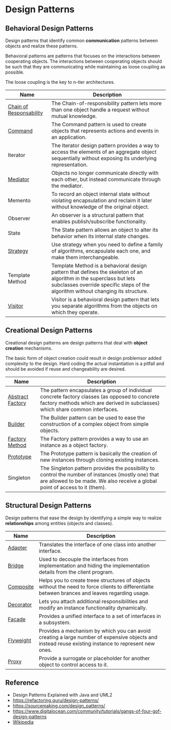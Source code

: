 
# Design Patterns

## Behavioral Design Patterns

Design patterns that identify common **communication** patterns between objects and realize these patterns. 

Behavioral patterns are patterns that focuses on the interactions between cooperating objects. The interactions between cooperating objects should be such that they are communicating while maintaining as loose coupling as possible. 

The loose coupling is the key to n-tier architectures. 

| Name                                                      | Description                                                                                                                                                                                             |
|-----------------------------------------------------------|---------------------------------------------------------------------------------------------------------------------------------------------------------------------------------------------------------|
| [Chain of Responsability](/md/chain-of-responsability.md) | The Chain-of-responsibility pattern lets more than one object handle a request without mutual knowledge.                                                                                                |
| [Command](/md/command.md)                                 | The Command pattern is used to create objects that represents actions and events in an application.                                                                                                     |
| Iterator                                                  | The Iterator design pattern provides a way to access the elements of an aggregate object sequentially without exposing its underlying representation.                                                   |
| [Mediator](/md/mediator.md)                               | Objects no longer communicate directly with each other, but instead communicate through the mediator.                                                                                                   |
| Memento                                                   | To record an object internal state without violating encapsulation and reclaim it later without knowledge of the original object.                                                                       |
| Observer                                                  | An observer is a structural pattern that enables publish/subscribe functionality.                                                                                                                       |
| State                                                     | The State pattern allows an object to alter its behavior when its internal state changes.                                                                                                               |
| [Strategy](/md/strategy.md)                               | Use strategy when you need to define a family of algorithms, encapsulate each one, and make them interchangeable.                                                                                       |
| Template Method                                           | Template Method is a behavioral design pattern that defines the skeleton of an algorithm in the superclass but lets subclasses override specific steps of the algorithm without changing its structure. |
| [Visitor](/md/visitor.md)                                 | Visitor is a behavioral design pattern that lets you separate algorithms from the objects on which they operate.                                                                                        |

## Creational Design Patterns

Creational design patterns are design patterns that deal with **object creation** mechanisms.

The basic form of object creation could result in design problemsor added complexity to the design. Hard coding the actual instantiation is a pitfall and should be avoided if reuse and changeability are desired.

| Name                                        | Description                                                                                                                                                                        |
|---------------------------------------------|------------------------------------------------------------------------------------------------------------------------------------------------------------------------------------|
| [Abstract Factory](/md/abstract-factory.md) | The pattern encapsulates a group of individual concrete factory classes (as opposed to concrete factory methods which are derived in subclasses) which share common interfaces.    |
| [Builder](/md/builder.md)                   | The Builder pattern can be used to ease the construction of a complex object from simple objects.                                                                                  |
| [Factory Method](/md/factory-method.md)     | The Factory pattern provides a way to use an instance as a object factory.                                                                                                         |
| [Prototype](/md/prototype.md)                                   | The Prototype pattern is basically the creation of new instances through cloning existing instances.                                                                               |
| Singleton                                   | The Singleton pattern provides the possibility to control the number of instances (mostly one) that are allowed to be made. We also receive a global point of access to it (them). |

## Structural Design Patterns

Design patterns that ease the design by identifying a simple way to realize **relationships** among entities (objects and classes). 

| Name                          | Description                                                                                                                                         |
|-------------------------------|-----------------------------------------------------------------------------------------------------------------------------------------------------|
| [Adapter](/md/adapter.md)     | Translates the interface of one class into another interface.                                                                                       |
| [Bridge](/md/bridge.md)       | Used to decouple the interfaces from implementation and hiding the implementation details from the client program.                                  |
| [Composite](/md/composite.md) | Helps you to create treee structures of objects without the need to force clients to differentialte between brances and leaves regarding usage.     |
| [Decorator](/md/decorator.md) | Lets you attach additional responsibilities and modify an instance functionality dynamically.                                                       |
| [Facade](/md/facade.md)       | Provides a unified interface to a set of interfaces in a subsystem.                                                                                 |
| [Flyweight](/md/flyweight.md)    | Provides a mechanism by which you can avoid creating a large number of expensive objects and instead reuse existing instance to represent new ones. |
| [Proxy](/md/proxy.md)                         | Provide a surrogate or placeholder for another object to control access to it.                                                                      |

## Reference

- Design Patterns Explained with Java and UML2
- https://refactoring.guru/design-patterns/
- https://sourcemaking.com/design_patterns/
- https://www.digitalocean.com/community/tutorials/gangs-of-four-gof-design-patterns
- [Wikipedia](https://en.wikipedia.org/)
